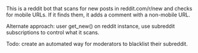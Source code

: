 This is a reddit bot that scans for new posts in reddit.com/r/new and checks for mobile URLs. If it finds them, it adds a comment with a non-mobile URL.

Alternate approach: user get_new() on reddit instance, use subreddit subscriptions to control what it scans.

Todo: create an automated way for moderators to blacklist their subreddit.
